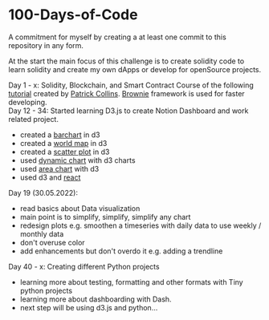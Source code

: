 # 100-Days-of-Code
A commitment for myself by creating a at least one commit to this repository in any form.

At the start the main focus of this challenge is to create solidity code to learn solidity and create my own dApps or develop for openSource projects.

Day 1 - x: Solidity, Blockchain, and Smart Contract Course of the following [tutorial](https://www.youtube.com/watch?v=M576WGiDBdQ&t=18364s) created by [Patrick Collins](https://github.com/smartcontractkit/full-blockchain-solidity-course-py). [Brownie](https://eth-brownie.readthedocs.io/en/stable/) framework is used for faster developing. <br />
Day 12 - 34: Started learning D3.js to create Notion Dashboard and work related project.
  - created a [barchart](https://github.com/Lukas-Forst/100-Days-of-Code/tree/main/Day17) in d3
  - created a [world map](https://github.com/Lukas-Forst/100-Days-of-Code/tree/main/Day18) in d3
  - created a [scatter plot](https://github.com/Lukas-Forst/100-Days-of-Code/tree/main/Day20) in d3
  - used [dynamic chart](https://github.com/Lukas-Forst/100-Days-of-Code/tree/main/Day32) with d3 charts
  - used [area chart](https://github.com/Lukas-Forst/100-Days-of-Code/tree/main/Day27) with d3 
  - used d3 and [react](https://github.com/Lukas-Forst/100-Days-of-Code/tree/main/Day34)

Day 19 (30.05.2022):
  - read basics about Data visualization
  - main point is to simplify, simplify, simplify any chart
  - redesign plots e.g. smoothen a timeseries with daily data to use weekly / monthly data
  - don't overuse color
  - add enhancements but don't overdo it e.g. adding a trendline

Day 40 - x: Creating different Python projects
  - learning more about testing, formatting and other formats with Tiny python projects
  - learning more about dashboarding with Dash.
  - next step will be using d3.js and python...
